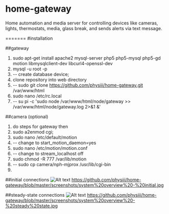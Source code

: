# home-gateway
Home automation and media server for controlling devices like cameras, lights, thermostats, media, glass break, and sends alerts via text message.

=======
#installation

##gateway
1. sudo apt-get install apache2 mysql-server php5 php5-mysql php5-gd motion libmysqlclient-dev libcurl4-openssl-dev
2. mysql -u root -p
3. -- create database device;
15. clone repository into web directory
16. -- sudo git clone https://github.com/physiii/home-gateway.git /var/www/html
13. sudo nano /etc/rc.local
14. -- su pi -c 'sudo node /var/www/html/node/gateway >> /var/www/html/node/gateway.log 2>&1 &'

##camera (optional)
1. do steps for gateway then
2. sudo a2enmod cgi;
10. sudo nano /etc/default/motion
11. -- change to start_motion_daemon=yes
12. sudo nano /etc/motion/motion.conf
13. -- change to stream_localhost off
14. sudo chmod -R 777 /var/lib/motion
15. -- sudo cp camera/nph-mjprox /usr/lib/cgi-bin
16. 

##initial connections
![Alt text](/blob/master/screenshots/system%20overview%20-%20initial.jpg?raw=true "system overview")
https://github.com/physiii/home-gateway/blob/master/screenshots/system%20overview%20-%20initial.jpg

##steady-state connections
![Alt text](/blob/master/screenshots/system%20overview%20-%20steady%20state.jpg?raw=true "system overview")
https://github.com/physiii/home-gateway/blob/master/screenshots/system%20overview%20-%20steady%20state.jpg

